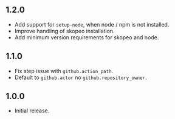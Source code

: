 ## 1.2.0

- Add support for `setup-node`, when node / npm is not installed.
- Improve handling of skopeo installation.
- Add minimum version requirements for skopeo and node.

## 1.1.0

- Fix step issue with `github.action_path`.
- Default to `github.actor` no `github.repository_owner`.

## 1.0.0

- Initial release.
